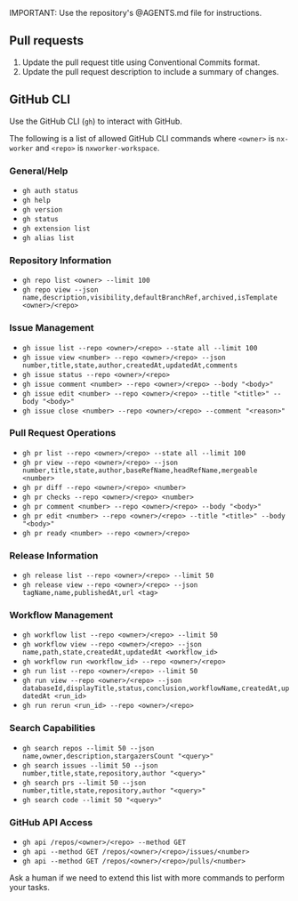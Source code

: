 IMPORTANT: Use the repository's @AGENTS.md file for instructions.

## Pull requests

1. Update the pull request title using Conventional Commits format.
1. Update the pull request description to include a summary of changes.

## GitHub CLI

Use the GitHub CLI (`gh`) to interact with GitHub.

The following is a list of allowed GitHub CLI commands where `<owner>` is `nx-worker` and `<repo>` is `nxworker-workspace`.

### General/Help

- `gh auth status`
- `gh help`
- `gh version`
- `gh status`
- `gh extension list`
- `gh alias list`

### Repository Information

- `gh repo list <owner> --limit 100`
- `gh repo view --json name,description,visibility,defaultBranchRef,archived,isTemplate <owner>/<repo>`

### Issue Management

- `gh issue list --repo <owner>/<repo> --state all --limit 100`
- `gh issue view <number> --repo <owner>/<repo> --json number,title,state,author,createdAt,updatedAt,comments`
- `gh issue status --repo <owner>/<repo>`
- `gh issue comment <number> --repo <owner>/<repo> --body "<body>"`
- `gh issue edit <number> --repo <owner>/<repo> --title "<title>" --body "<body>"`
- `gh issue close <number> --repo <owner>/<repo> --comment "<reason>"`

### Pull Request Operations

- `gh pr list --repo <owner>/<repo> --state all --limit 100`
- `gh pr view --repo <owner>/<repo> --json number,title,state,author,baseRefName,headRefName,mergeable <number>`
- `gh pr diff --repo <owner>/<repo> <number>`
- `gh pr checks --repo <owner>/<repo> <number>`
- `gh pr comment <number> --repo <owner>/<repo> --body "<body>"`
- `gh pr edit <number> --repo <owner>/<repo> --title "<title>" --body "<body>"`
- `gh pr ready <number> --repo <owner>/<repo>`

### Release Information

- `gh release list --repo <owner>/<repo> --limit 50`
- `gh release view --repo <owner>/<repo> --json tagName,name,publishedAt,url <tag>`

### Workflow Management

- `gh workflow list --repo <owner>/<repo> --limit 50`
- `gh workflow view --repo <owner>/<repo> --json name,path,state,createdAt,updatedAt <workflow_id>`
- `gh workflow run <workflow_id> --repo <owner>/<repo>`
- `gh run list --repo <owner>/<repo> --limit 50`
- `gh run view --repo <owner>/<repo> --json databaseId,displayTitle,status,conclusion,workflowName,createdAt,updatedAt <run_id>`
- `gh run rerun <run_id> --repo <owner>/<repo>`

### Search Capabilities

- `gh search repos --limit 50 --json name,owner,description,stargazersCount "<query>"`
- `gh search issues --limit 50 --json number,title,state,repository,author "<query>"`
- `gh search prs --limit 50 --json number,title,state,repository,author "<query>"`
- `gh search code --limit 50 "<query>"`

### GitHub API Access

- `gh api /repos/<owner>/<repo> --method GET`
- `gh api --method GET /repos/<owner>/<repo>/issues/<number>`
- `gh api --method GET /repos/<owner>/<repo>/pulls/<number>`

Ask a human if we need to extend this list with more commands to perform your tasks.
